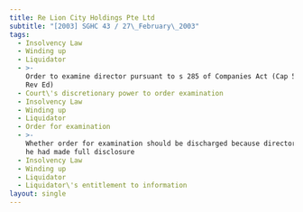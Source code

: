 ```yaml
---
title: Re Lion City Holdings Pte Ltd
subtitle: "[2003] SGHC 43 / 27\_February\_2003"
tags:
  - Insolvency Law
  - Winding up
  - Liquidator
  - >-
    Order to examine director pursuant to s 285 of Companies Act (Cap 50, 1994
    Rev Ed)
  - Court\'s discretionary power to order examination
  - Insolvency Law
  - Winding up
  - Liquidator
  - Order for examination
  - >-
    Whether order for examination should be discharged because director claimed
    he had made full disclosure
  - Insolvency Law
  - Winding up
  - Liquidator
  - Liquidator\'s entitlement to information
layout: single
---
```


